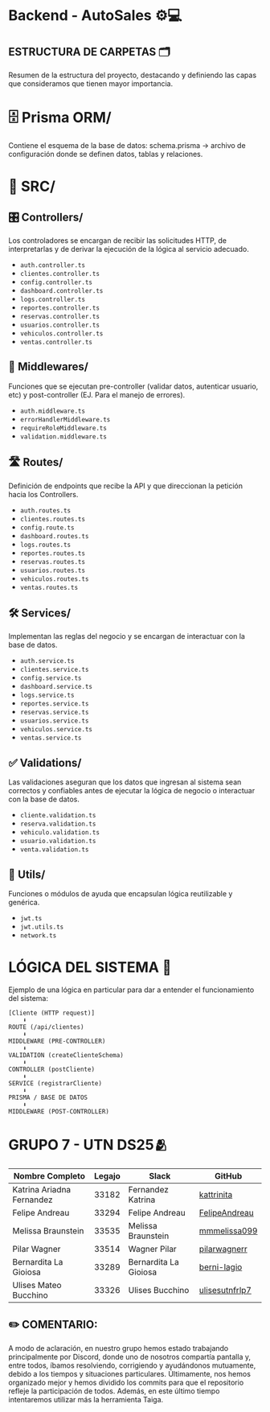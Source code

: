 # Backend - AutoSales ⚙️💻

## ESTRUCTURA DE CARPETAS 🗂️
Resumen de la estructura del proyecto, destacando y definiendo las capas que consideramos que tienen mayor importancia.

# 🗄️ Prisma ORM/
Contiene el esquema de la base de datos:
schema.prisma → archivo de configuración donde se definen datos, tablas  y relaciones.

# 📂 SRC/

## 🎛️ Controllers/
Los controladores se encargan de recibir las solicitudes HTTP, de interpretarlas y de derivar la ejecución de la lógica al servicio adecuado.

- `auth.controller.ts`
- `clientes.controller.ts`
- `config.controller.ts`
- `dashboard.controller.ts`
- `logs.controller.ts`
- `reportes.controller.ts`
- `reservas.controller.ts`
- `usuarios.controller.ts`
- `vehiculos.controller.ts`
- `ventas.controller.ts`

## 🔐 Middlewares/
Funciones que se ejecutan pre-controller (validar datos, autenticar usuario, etc) y post-controller (EJ. Para el manejo de errores).

- `auth.middleware.ts`
- `errorHandlerMiddleware.ts`
- `requireRoleMiddleware.ts`
- `validation.middleware.ts`
	
## 🛣️ Routes/
Definición de endpoints que recibe la API y que direccionan la petición hacia los Controllers.

- `auth.routes.ts`
- `clientes.routes.ts`
- `config.route.ts`
- `dashboard.routes.ts`
- `logs.routes.ts`
- `reportes.routes.ts`
- `reservas.routes.ts`
- `usuarios.routes.ts`
- `vehiculos.routes.ts`
- `ventas.routes.ts`


## 🛠️ Services/
Implementan las reglas del negocio y se encargan de interactuar con la base de datos.

- `auth.service.ts`
- `clientes.service.ts`
- `config.service.ts`
- `dashboard.service.ts`
- `logs.service.ts`
- `reportes.service.ts`
- `reservas.service.ts`
- `usuarios.service.ts`
- `vehiculos.service.ts`
- `ventas.service.ts`

## ✅ Validations/
Las validaciones aseguran que los datos que ingresan al sistema sean correctos y confiables antes de ejecutar la lógica de negocio o interactuar con la base de datos.

- `cliente.validation.ts`
- `reserva.validation.ts`
- `vehiculo.validation.ts`
- `usuario.validation.ts`
- `venta.validation.ts`


## 🧰 Utils/
Funciones o módulos de ayuda que encapsulan lógica reutilizable y genérica.

- `jwt.ts`
- `jwt.utils.ts`
- `network.ts`

# LÓGICA DEL SISTEMA 🧠
Ejemplo de una lógica en particular para dar a entender el funcionamiento del sistema:

```text
[Cliente (HTTP request)]
    ⬇️
ROUTE (/api/clientes)
    ⬇️
MIDDLEWARE (PRE-CONTROLLER)
    ⬇️
VALIDATION (createClienteSchema)
    ⬇️
CONTROLLER (postCliente)
    ⬇️
SERVICE (registrarCliente)
    ⬇️
PRISMA / BASE DE DATOS
    ⬇️
MIDDLEWARE (POST-CONTROLLER)
```

# GRUPO 7 - UTN DS25🫂

| Nombre Completo | Legajo | Slack | GitHub |
|----------------|---------|-------|--------|
| Katrina Ariadna Fernandez | 33182 | Fernandez Katrina | [kattrinita](https://github.com/kattrinita) |
| Felipe Andreau | 33294 | Felipe Andreau | [FelipeAndreau](https://github.com/FelipeAndreau) |
| Melissa Braunstein | 33535 | Melissa Braunstein | [mmmelissa099](https://github.com/mmmelissa099) |
| Pilar Wagner | 33514 | Wagner Pilar | [pilarwagnerr](https://github.com/pilarwagnerr) |
| Bernardita La Gioiosa | 33289 | Bernardita La Gioiosa | [berni-lagio](https://github.com/berni-lagio) |
| Ulises Mateo Bucchino | 33326 | Ulises Bucchino | [ulisesutnfrlp7](https://github.com/ulisesutnfrlp7) |


## ✏️ COMENTARIO: 
A modo de aclaración, en nuestro grupo hemos estado trabajando principalmente por Discord, donde uno de nosotros compartía pantalla y, entre todos, íbamos resolviendo, corrigiendo y ayudándonos mutuamente, debido a los tiempos y situaciones particulares. Últimamente, nos hemos organizado mejor y hemos dividido los commits para que el repositorio refleje la participación de todos. Además, en este último tiempo intentaremos utilizar más la herramienta Taiga.